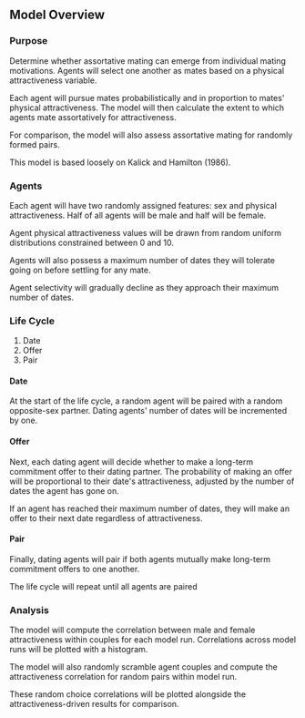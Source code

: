 ## Model Overview
 
### Purpose

Determine whether assortative mating can emerge from individual mating motivations. Agents will select one another as mates based on a physical attractiveness variable.

Each agent will pursue mates probabilistically and in proportion to mates' physical attractiveness. The model will then calculate the extent to which agents mate assortatively for attractiveness.

For comparison, the model will also assess assortative mating for randomly formed pairs.

This model is based loosely on Kalick and Hamilton (1986).
 
### Agents

Each agent will have two randomly assigned features: sex and physical attractiveness. Half of all agents will be male and half will be female.

Agent physical attractiveness values will be drawn from random uniform distributions constrained between 0 and 10.

Agents will also possess a maximum number of dates they will tolerate going on before settling for any mate.

Agent selectivity will gradually decline as they approach their maximum number of dates.

### Life Cycle

1. Date
2. Offer
3. Pair
 
#### Date

At the start of the life cycle, a random agent will be paired with a random opposite-sex partner. Dating agents' number of dates will be incremented by one.
 
#### Offer

Next, each dating agent will decide whether to make a long-term commitment offer to their dating partner. The probability of making an offer will be proportional to their date's attractiveness, adjusted by the number of dates the agent has gone on.

If an agent has reached their maximum number of dates, they will make an offer to their next date regardless of attractiveness.

#### Pair

Finally, dating agents will pair if both agents mutually make long-term commitment offers to one another.
 
The life cycle will repeat until all agents are paired
 
### Analysis

The model will compute the correlation between male and female attractiveness within couples for each model run. Correlations across model runs will be plotted with a histogram.

The model will also randomly scramble agent couples and compute the attractiveness correlation for random pairs within model run. 

These random choice correlations will be plotted alongside the attractiveness-driven results for comparison.
